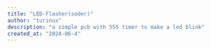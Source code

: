 ```yaml
---
title: "LED-Flasher(soder)"
author: "turinux"
description: "a simple pcb with 555 timer to make a led blink"
created_at: "2024-06-4"
---
```

